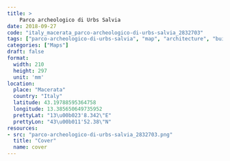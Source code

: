 ```yaml
---
title: > 
    Parco archeologico di Urbs Salvia
date: 2018-09-27
code: "italy_macerata_parco-archeologico-di-urbs-salvia_2832703"
tags: ["parco-archeologico-di-urbs-salvia", "map", "architecture", "buildings", "Macerata", "Italy"]
categories: ["Maps"]
draft: false
format:
  width: 210
  height: 297
  unit: 'mm'
location:
  place: "Macerata"
  country: "Italy"
  latitude: 43.19788595364758
  longitude: 13.385650649735952
  prettyLat: "13\u00b023'8.342\"E"
  prettyLon: "43\u00b011'52.38\"N"
resources:
- src: "parco-archeologico-di-urbs-salvia_2832703.png"
  title: "Cover"
  name: cover
---
```

